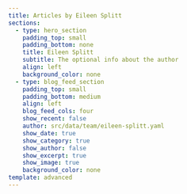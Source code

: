 ```yaml
---
title: Articles by Eileen Splitt
sections:
  - type: hero_section
    padding_top: small
    padding_bottom: none
    title: Eileen Splitt
    subtitle: The optional info about the author
    align: left
    background_color: none
  - type: blog_feed_section
    padding_top: small
    padding_bottom: medium
    align: left
    blog_feed_cols: four
    show_recent: false
    author: src/data/team/eileen-splitt.yaml
    show_date: true
    show_category: true
    show_author: false
    show_excerpt: true
    show_image: true
    background_color: none
template: advanced
---
```

